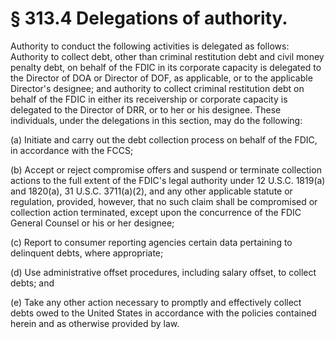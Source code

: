 # § 313.4   Delegations of authority.

Authority to conduct the following activities is delegated as follows: Authority to collect debt, other than criminal restitution debt and civil money penalty debt, on behalf of the FDIC in its corporate capacity is delegated to the Director of DOA or Director of DOF, as applicable, or to the applicable Director's designee; and authority to collect criminal restitution debt on behalf of the FDIC in either its receivership or corporate capacity is delegated to the Director of DRR, or to her or his designee. These individuals, under the delegations in this section, may do the following:


(a) Initiate and carry out the debt collection process on behalf of the FDIC, in accordance with the FCCS;


(b) Accept or reject compromise offers and suspend or terminate collection actions to the full extent of the FDIC's legal authority under 12 U.S.C. 1819(a) and 1820(a), 31 U.S.C. 3711(a)(2), and any other applicable statute or regulation, provided, however, that no such claim shall be compromised or collection action terminated, except upon the concurrence of the FDIC General Counsel or his or her designee;


(c) Report to consumer reporting agencies certain data pertaining to delinquent debts, where appropriate;


(d) Use administrative offset procedures, including salary offset, to collect debts; and


(e) Take any other action necessary to promptly and effectively collect debts owed to the United States in accordance with the policies contained herein and as otherwise provided by law.




